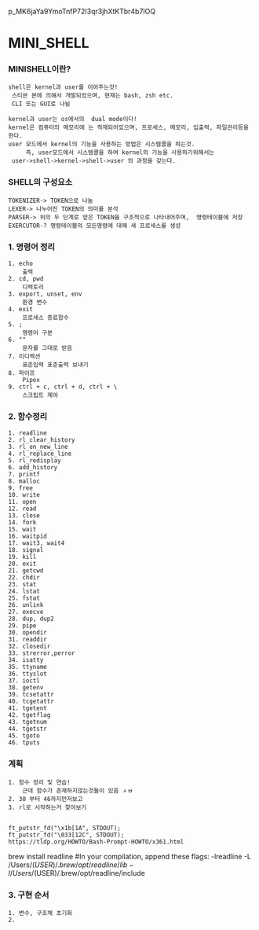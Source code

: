 p_MK6jaYa9YmoTnfP72I3qr3jhXtKTbr4b7lOQ
# MINI_SHELL

### MINISHELL이란?
	shell은 kernel과 user를 이어주는것!
	 스티븐 본에 의해서 개발되었으며, 현재는 bash, zsh etc.
	 CLI 또는 GUI로 나뉨
	
	kernel과 user는 os에서의  dual mode이다!
	kernel은 컴퓨터의 메모리에 는 적재되어있으며, 프로세스, 메모리, 입출력, 파일관리등을 한다.
	user 모드에서 kernel의 기능을 사용하는 방법은 시스템콜을 하는것.
         즉, user모드에서 시스템콜을 하여 kernel의 기능을 사용하기위해서는
	 user->shell->kernel->shell->user 의 과정을 갖는다.

### SHELL의 구성요소
	TOKENIZER-> TOKEN으로 나눔
	LEXER-> 나누어진 TOKEN의 의미를 분석
	PARSER-> 위의 두 단계로 얻은 TOKEN을 구조적으로 나타내어주며,  명령테이블에 저장
	EXERCUTOR-? 명령테이블의 모든명령에 대해 새 프로세스를 생성

### 1. 명령어 정리
	1. echo
		출력
	2. cd, pwd
		디렉토리
	3. export, unset, env
		환경 변수
	4. exit
		프로세스 종료함수
	5. ;
		명령어 구분
	6. ""
		문자를 그대로 받음
	7. 리디렉션
		표준입력 표준출력 보내기
	8. 파이프
		Pipex
	9. ctrl + c, ctrl + d, ctrl + \
		스크립트 제어

### 2. 함수정리
	1. readline 
	2. rl_clear_history 
	3. rl_on_new_line
	4. rl_replace_line
	5. rl_redisplay 
	6. add_history
	7. printf
	8. malloc 
	9. free 
	10. write 
	11. open 
	12. read 
	13. close 
	14.	fork 
	15.	wait
	16. waitpid 
	17. wait3, wait4
	18. signal 
	19. kill 
	20. exit 
	21. getcwd
	22. chdir 
	23. stat 
	24. lstat 
	25. fstat 
	26. unlink 
	27. execve 
	28. dup, dup2
	29. pipe 
	30. opendir 
	31. readdir 
	32. closedir 
	33. strerror,perror
	34. isatty 
	35. ttyname 
	36. ttyslot 
	37. ioctl 
	38. getenv
	39. tcsetattr
	40. tcgetattr 
	41. tgetent 
	42. tgetflag 
	43. tgetnum
	44. tgetstr 
	45. tgoto 
	46. tputs

### 계획
	1. 함수 정리 및 연습!
		근데 함수가 존재하지않는것들이 있음 ㅅㅂ
	2. 30 부터 46까지먼저보고
	3. rl로 시작하는거 찾아보기


	ft_putstr_fd("\x1b[1A", STDOUT);
	ft_putstr_fd("\033[12C", STDOUT);
	https://tldp.org/HOWTO/Bash-Prompt-HOWTO/x361.html

brew install readline
#In your compilation, append these flags:
-lreadline -L /Users/$(USER)/.brew/opt/readline/lib -I/Users/$(USER)/.brew/opt/readline/include

### 3. 구현 순서
	1. 변수, 구조체 초기화
	2. 
